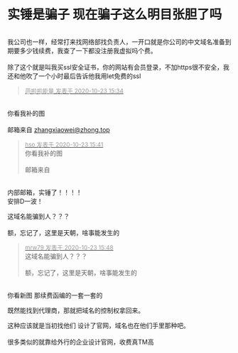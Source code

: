 # 实锤是骗子 现在骗子这么明目张胆了吗


<img id="aimg_vk64W" onclick="zoom(this, this.src, 0, 0, 0)" class="zoom" src="https://mjjzp.cf/2020/10/23/b5b097bacb2ad.png" onmouseover="img_onmouseoverfunc(this)" onload="thumbImg(this)" border="0" alt="" />

我公司也一样，经常打来找网络部找负责人，一开口就是你公司的中文域名准备到期要多少钱续费，我查了一下都没注册我虚拟吗个费。<br />
<br />
除了这个就是叫我买ssl安全证书，你的网站有会员登录，不加https很不安全，我还和他吹了一个小时最后告诉他我用let免费的ssl<img src="static/image/smiley/default/lol.gif" smilieid="12" border="0" alt="" />

<div class="quote"><blockquote><font size="2"><a href="https://www.hostloc.com/forum.php?mod=redirect&amp;goto=findpost&amp;pid=9341462&amp;ptid=757628" target="_blank"><font color="#999999">芭啦啦能量 发表于 2020-10-23 15:34</font></a></font></blockquote></div><br />
你看我补的图<br />
<br />
邮箱来自 <a href="mailto:zhangxiaowei@zhong.top">zhangxiaowei@zhong.top</a>

<div class="quote"><blockquote><font size="2"><a href="https://www.hostloc.com/forum.php?mod=redirect&amp;goto=findpost&amp;pid=9341485&amp;ptid=757628" target="_blank"><font color="#999999">hso 发表于 2020-10-23 15:41</font></a></font><br />
你看我补的图<br />
<br />
邮箱来自</blockquote></div><br />
内部邮箱，实锤了！！！！<br />
安排D一波！

这域名能骗到人？？？<br />
<br />
额，忘记了，这里是天朝，啥事能发生的

<div class="quote"><blockquote><font size="2"><a href="https://www.hostloc.com/forum.php?mod=redirect&amp;goto=findpost&amp;pid=9341527&amp;ptid=757628" target="_blank"><font color="#999999">mrw79 发表于 2020-10-23 15:48</font></a></font><br />
这域名能骗到人？？？<br />
<br />
额，忘记了，这里是天朝，啥事能发生的</blockquote></div><br />
你看新图 那续费函编的一套一套的

既然能找到代理商，那就把域名的控制权拿回来。

这种应该就是当初找他们 设计了官网，域名也在他们手里那种吧。<br />
<br />
很多类似的就靠给外行的企业设计官网，收费真TM高
